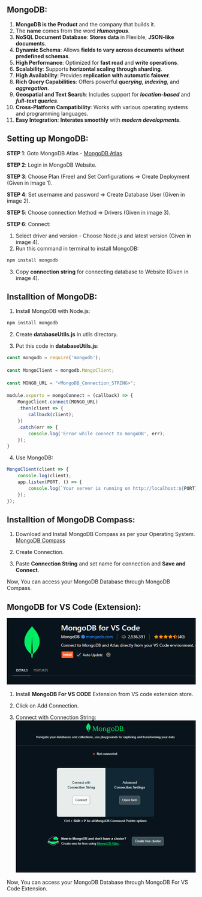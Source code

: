 ## MongoDB:
1. **MongoDB is the Product** and the company that builds it.
2. The **name** comes from the word ***Humongous***.
3. **NoSQL Document Database**: **Stores data** in Flexible, **JSON-like documents**.
4. **Dynamic Schema**: Allows **fields to vary across documents** **without predefined schemas**.
5. **High Performance**: Optimized for **fast read** and **write operations**.
6. **Scalability**: Supports **horizontal scaling through sharding**.
7. **High Availability**: Provides **replication with automatic faiover**.
8. **Rich Query Capabilities**: Offers powerful ***querying***, ***indexing***, and ***aggregation***.
9. **Geospatial and Text Search**: Includes support for ***location-based*** and ***full-text queries***.
10. **Cross-Platform Campatibility**: Works with various operating systems and programming languages.
11. **Easy Integration**: **Interates smoothly** with ***modern developments***.


## Setting up MongoDB:
**STEP 1**: Goto MongoDB Atlas - [MongoDB Atlas](https://www.mongodb.com/products/platform)

**STEP 2**: Login in MongoDB Website.

**STEP 3**: Choose Plan (Free) and Set Configurations => Create Deployment (Given in image 1).

**STEP 4**: Set username and password => Create Database User (Given in image 2).

**STEP 5**: Choose connection Method => Drivers (Given in image 3).

**STEP 6**: Connect:
1. Select driver and version - Choose Node.js and latest version (Given in image 4).
2. Run this command in terminal to install MongoDB: 
```bash
npm install mongodb
```
3. Copy **connection string** for connecting database to Website (Given in image 4).


## Installtion of MongoDB:
1. Install MongoDB with Node.js:
```bash
npm install mongodb
```
2. Create **databaseUtils.js** in utils directory.

3. Put this code in **databaseUtils.js**:

```js
const mongodb = require('mongodb');

const MongoClient = mongodb.MongoClient;

const MONGO_URL = "<MongoDB_Connection_STRING>";

module.exports = mongoConnect = (callback) => {
    MongoClient.connect(MONGO_URL)
    .then(client => {
        callback(client);
    })
    .catch(err => {
        console.log('Error while connect to mongoDB', err);
    });
}
```

4. Use MongoDB:
```js
MongoClient(client => {
    console.log(client);
    app.listen(PORT, () => {
        console.log(`Your server is running on http://localhost:${PORT}`);
    });
});
```


## Installtion of MongoDB Compass:
1. Download and Install MongoDB Compass as per your Operating System.
[MongoDB Compass](https://www.mongodb.com/try/download/compass)

2. Create Connection.

3. Paste **Connection String** and set name for connection and **Save and Connect**.

Now, You can access your MongoDB Database through MongoDB Compass.


## MongoDB for VS Code (Extension):
![MongoDB for VS Code](MongoDB_for_VS_Code.png)

1. Install **MongoDB For VS CODE** Extension from VS code extension store.

2. Click on Add Connection.<br/>

3. Connect with Connection String:
![connection_String](connection_String.png)

Now, You can access your MongoDB Database through MongoDB For VS Code Extension.